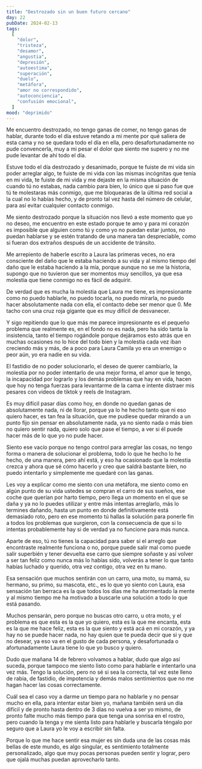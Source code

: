 ```yaml
---
title: "Destrozado sin un buen futuro cercano"
day: 22
pubDate: 2024-02-13
tags:
  [
    "dolor",
    "tristeza",
    "desamor",
    "angustia",
    "depresión",
    "autoestima",
    "superación",
    "duelo",
    "metáfora",
    "amor no correspondido",
    "autoconciencia",
    "confusión emocional",
  ]
mood: "deprimido"
---
```


Me encuentro destrozado, no tengo ganas de comer, no tengo ganas de hablar, durante todo el día estuve retando a mi mente por qué saliera de esta cama y no se quedara todo el día en ella, pero desafortunadamente no pude convencerla, muy a mi pesar el dolor que siento me supero y no me pude levantar de ahí todo el día.

Estuve todo el día destrozado y desanimado, porque te fuiste de mi vida sin poder arreglar algo, te fuiste de mi vida con las mismas incógnitas que tenía en mi vida, te fuiste de mi vida y me dejaste en la misma situación de cuando tú no estabas, nada cambio para bien, lo único que si paso fue que tú te molestaras más conmigo, que me bloquearas de la última red social a la cual no lo habías hecho, y de pronto tal vez hasta del número de celular, para así evitar cualquier contacto conmigo.

Me siento destrozado porque la situación nos llevó a este momento que yo no deseo, me encuentro en este estado porque te amo y para mi corazón es imposible que alguien como tú y como yo no puedan estar juntos, no puedan hablarse y se estén tratando de una manera tan despreciable, como si fueran dos extraños después de un accidente de tránsito.

Me arrepiento de haberle escrito a Laura las primeras veces, no era consciente del daño que le estaba haciendo a su vida y al mismo tiempo del daño que le estaba haciendo a la mía, porque aunque no se me la historia, supongo que no tuvieron que ser momentos muy sencillos, ya que esa molestia que tiene conmigo no es fácil de adquirir.

De verdad que es mucha la molestia que Laura me tiene, es impresionante como no puedo hablarle, no puedo tocarla, no puedo mirarla, no puedo hacer absolutamente nada con ella, el contacto debe ser menor que 0. Me tacho con una cruz roja gigante que es muy difícil de desvanecer.

Y sigo repitiendo que lo que más me parece impresionante es el pequeño problema que realmente es, en el fondo no es nada, pero ha sido tanta la insistencia, tanto el tiempo rogándole porque dejáramos esto atrás que en muchas ocasiones no lo hice del todo bien y la molestia cada vez iban creciendo más y más, de a poco para Laura Camila yo era un enemigo o peor aún, yo era nadie en su vida.

El fastidio de no poder solucionarlo, el deseo de querer cambiarlo, la molestia por no poder intentarlo de una mejor forma, el amor que le tengo, la incapacidad por lograrlo y los demás problemas que hay en vida, hacen que hoy no tenga fuerzas para levantarme de la cama e intente distraer mis pesares con videos de tiktok y reels de Instagram.

Es muy difícil pasar días como hoy, en donde no quedan ganas de absolutamente nada, ni de llorar, porque ya lo he hecho tanto que ni eso quiero hacer, es tan fea la situación, que me pudiese quedar mirando a un punto fijo sin pensar en absolutamente nada, ya no siento nada o más bien no quiero sentir nada, quiero solo que pase el tiempo, a ver si él puede hacer más de lo que yo no pude hacer.

Siento ese vacío porque no tengo control para arreglar las cosas, no tengo forma o manera de solucionar el problema, todo lo que he hecho lo he hecho, de una manera, pero ahí está, y eso ha ocasionado que la molestia crezca y ahora que sé cómo hacerlo y creo que saldrá bastante bien, no puedo intentarlo y simplemente me quedaré con las ganas.

Les voy a explicar como me siento con una metáfora, me siento como en algún punto de su vida ustedes se compran el carro de sus sueños, ese coche que querían por harto tiempo, pero llega un momento en el que se daña y ya no lo puedes utilizar y entre más intentas arreglarlo, más lo termines dañando, hasta un punto en donde definitivamente está demasiado roto, pero en ese momento tú hallas la solución para ponerle fin a todos los problemas que surgieron, con la consecuencia de que si lo intentas probablemente hay si de verdad ya no funcione para más nunca.

Aparte de eso, tú no tienes la capacidad para saber si el arreglo que encontraste realmente funciona o no, porque puede salir mal como puede salir superbién y tener devuelta ese carro que siempre soñaste y así volver a ser tan feliz como nunca más lo habías sido, volverás a tener lo que tanto habías luchado y querido, otra vez contigo, otra vez en tu mano.

Esa sensación que muchos sentirán con un carro, una moto, su mamá, su hermano, su primo, su mascota, etc., es lo que yo siento con Laura, esa sensación tan berraca es la que todos los días me ha atormentado la mente y al mismo tiempo me ha motivado a buscarle una solución a todo lo que está pasando.

Muchos pensarán, pero porque no buscas otro carro, u otra moto, y el problema es que esta es la que yo quiero, esta es la que me encanta, esta es la que me hace feliz, esta es la que siento y está acá en mi corazón, y ya hay no se puede hacer nada, no hay quien que te pueda decir que si y que no desear, ya eso va en el gusto de cada persona, y desafortunada o afortunadamente Laura tiene lo que yo busco y quiero.

Dudo que mañana 14 de febrero volvamos a hablar, dudo que algo así suceda, porque tampoco me siento listo como para hablarle e intentarlo una vez más. Tengo la solución, pero no sé si sea la correcta, tal vez este lleno de rabia, de fastidio, de impotencia y demás malos sentimientos que no me hagan hacer las cosas correctamente.

Cuál sea el caso voy a darme un tiempo para no hablarle y no pensar mucho en ella, para intentar estar bien yo, mañana también será un día difícil y de pronto hasta dentro de 3 días no vuelva a ser yo mismo, de pronto falte mucho más tiempo para que tenga una sonrisa en el rostro, pero cuando la tenga y me sienta listo para hablarle y buscarla téngalo por seguro que a Laura yo le voy a escribir sin falta.

Porque lo que me hace sentir esa mujer es sin duda una de las cosas más bellas de este mundo, es algo singular, es sentimiento totalmente personalizado, algo que muy pocas personas pueden sentir y lograr, pero que ojalá muchas puedan aprovecharlo tanto.
